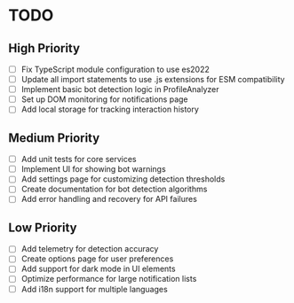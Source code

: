 # TODO

## High Priority
- [ ] Fix TypeScript module configuration to use es2022
- [ ] Update all import statements to use .js extensions for ESM compatibility
- [ ] Implement basic bot detection logic in ProfileAnalyzer
- [ ] Set up DOM monitoring for notifications page
- [ ] Add local storage for tracking interaction history

## Medium Priority
- [ ] Add unit tests for core services
- [ ] Implement UI for showing bot warnings
- [ ] Add settings page for customizing detection thresholds
- [ ] Create documentation for bot detection algorithms
- [ ] Add error handling and recovery for API failures

## Low Priority
- [ ] Add telemetry for detection accuracy
- [ ] Create options page for user preferences
- [ ] Add support for dark mode in UI elements
- [ ] Optimize performance for large notification lists
- [ ] Add i18n support for multiple languages 